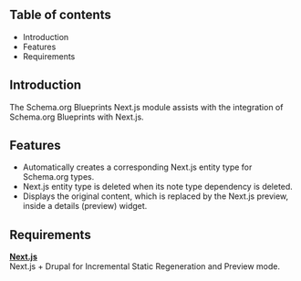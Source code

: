 Table of contents
-----------------

* Introduction
* Features
* Requirements


Introduction
------------

The Schema.org Blueprints Next.js module assists with the integration of 
Schema.org Blueprints with Next.js.


Features
--------

- Automatically creates a corresponding Next.js entity type for 
  Schema.org types.
- Next.js entity type is deleted when its note type dependency is deleted.
- Displays the original content, which is replaced by the Next.js preview, 
  inside a details (preview) widget.

Requirements
------------

**[Next.js](https://www.drupal.org/project/next)**  
Next.js + Drupal for Incremental Static Regeneration and Preview mode.

